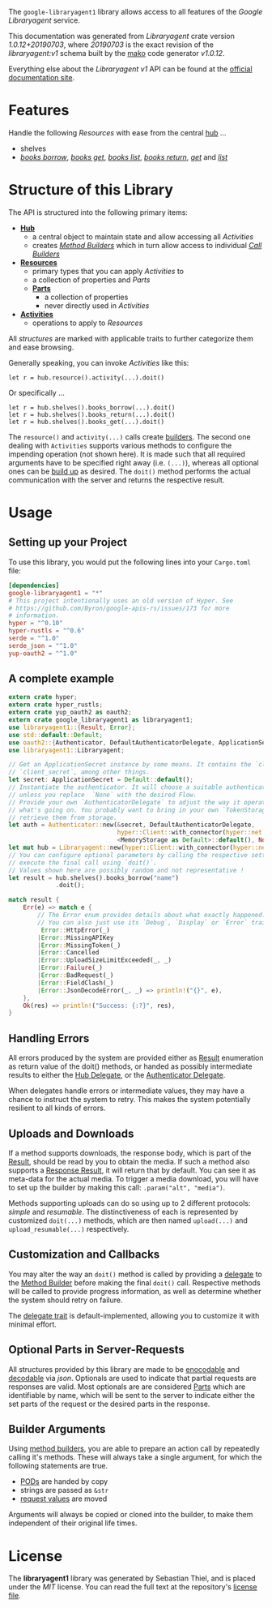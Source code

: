 <!---
DO NOT EDIT !
This file was generated automatically from 'src/mako/api/README.md.mako'
DO NOT EDIT !
-->
The `google-libraryagent1` library allows access to all features of the *Google Libraryagent* service.

This documentation was generated from *Libraryagent* crate version *1.0.12+20190703*, where *20190703* is the exact revision of the *libraryagent:v1* schema built by the [mako](http://www.makotemplates.org/) code generator *v1.0.12*.

Everything else about the *Libraryagent* *v1* API can be found at the
[official documentation site](https://cloud.google.com/docs/quota).
# Features

Handle the following *Resources* with ease from the central [hub](https://docs.rs/google-libraryagent1/1.0.12+20190703/google_libraryagent1/struct.Libraryagent.html) ... 

* shelves
 * [*books borrow*](https://docs.rs/google-libraryagent1/1.0.12+20190703/google_libraryagent1/struct.ShelveBookBorrowCall.html), [*books get*](https://docs.rs/google-libraryagent1/1.0.12+20190703/google_libraryagent1/struct.ShelveBookGetCall.html), [*books list*](https://docs.rs/google-libraryagent1/1.0.12+20190703/google_libraryagent1/struct.ShelveBookListCall.html), [*books return*](https://docs.rs/google-libraryagent1/1.0.12+20190703/google_libraryagent1/struct.ShelveBookReturnCall.html), [*get*](https://docs.rs/google-libraryagent1/1.0.12+20190703/google_libraryagent1/struct.ShelveGetCall.html) and [*list*](https://docs.rs/google-libraryagent1/1.0.12+20190703/google_libraryagent1/struct.ShelveListCall.html)




# Structure of this Library

The API is structured into the following primary items:

* **[Hub](https://docs.rs/google-libraryagent1/1.0.12+20190703/google_libraryagent1/struct.Libraryagent.html)**
    * a central object to maintain state and allow accessing all *Activities*
    * creates [*Method Builders*](https://docs.rs/google-libraryagent1/1.0.12+20190703/google_libraryagent1/trait.MethodsBuilder.html) which in turn
      allow access to individual [*Call Builders*](https://docs.rs/google-libraryagent1/1.0.12+20190703/google_libraryagent1/trait.CallBuilder.html)
* **[Resources](https://docs.rs/google-libraryagent1/1.0.12+20190703/google_libraryagent1/trait.Resource.html)**
    * primary types that you can apply *Activities* to
    * a collection of properties and *Parts*
    * **[Parts](https://docs.rs/google-libraryagent1/1.0.12+20190703/google_libraryagent1/trait.Part.html)**
        * a collection of properties
        * never directly used in *Activities*
* **[Activities](https://docs.rs/google-libraryagent1/1.0.12+20190703/google_libraryagent1/trait.CallBuilder.html)**
    * operations to apply to *Resources*

All *structures* are marked with applicable traits to further categorize them and ease browsing.

Generally speaking, you can invoke *Activities* like this:

```Rust,ignore
let r = hub.resource().activity(...).doit()
```

Or specifically ...

```ignore
let r = hub.shelves().books_borrow(...).doit()
let r = hub.shelves().books_return(...).doit()
let r = hub.shelves().books_get(...).doit()
```

The `resource()` and `activity(...)` calls create [builders][builder-pattern]. The second one dealing with `Activities` 
supports various methods to configure the impending operation (not shown here). It is made such that all required arguments have to be 
specified right away (i.e. `(...)`), whereas all optional ones can be [build up][builder-pattern] as desired.
The `doit()` method performs the actual communication with the server and returns the respective result.

# Usage

## Setting up your Project

To use this library, you would put the following lines into your `Cargo.toml` file:

```toml
[dependencies]
google-libraryagent1 = "*"
# This project intentionally uses an old version of Hyper. See
# https://github.com/Byron/google-apis-rs/issues/173 for more
# information.
hyper = "^0.10"
hyper-rustls = "^0.6"
serde = "^1.0"
serde_json = "^1.0"
yup-oauth2 = "^1.0"
```

## A complete example

```Rust
extern crate hyper;
extern crate hyper_rustls;
extern crate yup_oauth2 as oauth2;
extern crate google_libraryagent1 as libraryagent1;
use libraryagent1::{Result, Error};
use std::default::Default;
use oauth2::{Authenticator, DefaultAuthenticatorDelegate, ApplicationSecret, MemoryStorage};
use libraryagent1::Libraryagent;

// Get an ApplicationSecret instance by some means. It contains the `client_id` and 
// `client_secret`, among other things.
let secret: ApplicationSecret = Default::default();
// Instantiate the authenticator. It will choose a suitable authentication flow for you, 
// unless you replace  `None` with the desired Flow.
// Provide your own `AuthenticatorDelegate` to adjust the way it operates and get feedback about 
// what's going on. You probably want to bring in your own `TokenStorage` to persist tokens and
// retrieve them from storage.
let auth = Authenticator::new(&secret, DefaultAuthenticatorDelegate,
                              hyper::Client::with_connector(hyper::net::HttpsConnector::new(hyper_rustls::TlsClient::new())),
                              <MemoryStorage as Default>::default(), None);
let mut hub = Libraryagent::new(hyper::Client::with_connector(hyper::net::HttpsConnector::new(hyper_rustls::TlsClient::new())), auth);
// You can configure optional parameters by calling the respective setters at will, and
// execute the final call using `doit()`.
// Values shown here are possibly random and not representative !
let result = hub.shelves().books_borrow("name")
             .doit();

match result {
    Err(e) => match e {
        // The Error enum provides details about what exactly happened.
        // You can also just use its `Debug`, `Display` or `Error` traits
         Error::HttpError(_)
        |Error::MissingAPIKey
        |Error::MissingToken(_)
        |Error::Cancelled
        |Error::UploadSizeLimitExceeded(_, _)
        |Error::Failure(_)
        |Error::BadRequest(_)
        |Error::FieldClash(_)
        |Error::JsonDecodeError(_, _) => println!("{}", e),
    },
    Ok(res) => println!("Success: {:?}", res),
}

```
## Handling Errors

All errors produced by the system are provided either as [Result](https://docs.rs/google-libraryagent1/1.0.12+20190703/google_libraryagent1/enum.Result.html) enumeration as return value of 
the doit() methods, or handed as possibly intermediate results to either the 
[Hub Delegate](https://docs.rs/google-libraryagent1/1.0.12+20190703/google_libraryagent1/trait.Delegate.html), or the [Authenticator Delegate](https://docs.rs/yup-oauth2/*/yup_oauth2/trait.AuthenticatorDelegate.html).

When delegates handle errors or intermediate values, they may have a chance to instruct the system to retry. This 
makes the system potentially resilient to all kinds of errors.

## Uploads and Downloads
If a method supports downloads, the response body, which is part of the [Result](https://docs.rs/google-libraryagent1/1.0.12+20190703/google_libraryagent1/enum.Result.html), should be
read by you to obtain the media.
If such a method also supports a [Response Result](https://docs.rs/google-libraryagent1/1.0.12+20190703/google_libraryagent1/trait.ResponseResult.html), it will return that by default.
You can see it as meta-data for the actual media. To trigger a media download, you will have to set up the builder by making
this call: `.param("alt", "media")`.

Methods supporting uploads can do so using up to 2 different protocols: 
*simple* and *resumable*. The distinctiveness of each is represented by customized 
`doit(...)` methods, which are then named `upload(...)` and `upload_resumable(...)` respectively.

## Customization and Callbacks

You may alter the way an `doit()` method is called by providing a [delegate](https://docs.rs/google-libraryagent1/1.0.12+20190703/google_libraryagent1/trait.Delegate.html) to the 
[Method Builder](https://docs.rs/google-libraryagent1/1.0.12+20190703/google_libraryagent1/trait.CallBuilder.html) before making the final `doit()` call. 
Respective methods will be called to provide progress information, as well as determine whether the system should 
retry on failure.

The [delegate trait](https://docs.rs/google-libraryagent1/1.0.12+20190703/google_libraryagent1/trait.Delegate.html) is default-implemented, allowing you to customize it with minimal effort.

## Optional Parts in Server-Requests

All structures provided by this library are made to be [enocodable](https://docs.rs/google-libraryagent1/1.0.12+20190703/google_libraryagent1/trait.RequestValue.html) and 
[decodable](https://docs.rs/google-libraryagent1/1.0.12+20190703/google_libraryagent1/trait.ResponseResult.html) via *json*. Optionals are used to indicate that partial requests are responses 
are valid.
Most optionals are are considered [Parts](https://docs.rs/google-libraryagent1/1.0.12+20190703/google_libraryagent1/trait.Part.html) which are identifiable by name, which will be sent to 
the server to indicate either the set parts of the request or the desired parts in the response.

## Builder Arguments

Using [method builders](https://docs.rs/google-libraryagent1/1.0.12+20190703/google_libraryagent1/trait.CallBuilder.html), you are able to prepare an action call by repeatedly calling it's methods.
These will always take a single argument, for which the following statements are true.

* [PODs][wiki-pod] are handed by copy
* strings are passed as `&str`
* [request values](https://docs.rs/google-libraryagent1/1.0.12+20190703/google_libraryagent1/trait.RequestValue.html) are moved

Arguments will always be copied or cloned into the builder, to make them independent of their original life times.

[wiki-pod]: http://en.wikipedia.org/wiki/Plain_old_data_structure
[builder-pattern]: http://en.wikipedia.org/wiki/Builder_pattern
[google-go-api]: https://github.com/google/google-api-go-client

# License
The **libraryagent1** library was generated by Sebastian Thiel, and is placed 
under the *MIT* license.
You can read the full text at the repository's [license file][repo-license].

[repo-license]: https://github.com/Byron/google-apis-rsblob/master/LICENSE.md
